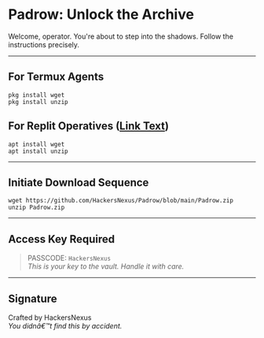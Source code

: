 # Padrow: Unlock the Archive

Welcome, operator. You're about to step into the shadows. Follow the instructions precisely.

---

## For Termux Agents
```
pkg install wget
pkg install unzip
```

## For Replit Operatives ([Link Text](https://replit.com))
```
apt install wget
apt install unzip
```

---

## Initiate Download Sequence
```
wget https://github.com/HackersNexus/Padrow/blob/main/Padrow.zip
unzip Padrow.zip
```

---

## Access Key Required
> PASSCODE: `HackersNexus`  
> _This is your key to the vault. Handle it with care._

---

## Signature
Crafted by HackersNexus  
_You didnâ€™t find this by accident._
